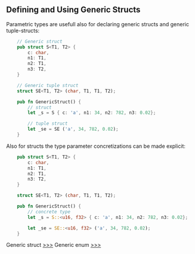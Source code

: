 
## Defining and Using Generic Structs

Parametric types are usefull also for declaring generic structs and generic tuple-structs:

```rs
    // Generic struct
    pub struct S<T1, T2> {
        c: char,
        n1: T1, 
        n2: T1,
        n3: T2,
    }

    // Generic tuple struct
    struct SE<T1, T2> (char, T1, T1, T2);

    pub fn GenericStruct() {
        // struct
        let _s = S { c: 'a', n1: 34, n2: 782, n3: 0.02};

        // tuple struct
        let _se = SE ('a', 34, 782, 0.02);
    }
```

Also for structs the type parameter concretizations can be made explicit:

```rs
    pub struct S<T1, T2> {
        c: char,
        n1: T1, 
        n2: T1,
        n3: T2,
    }

    struct SE<T1, T2> (char, T1, T1, T2);

    pub fn GenericStruct() {
        // concrete type
        let _s = S::<u16, f32> { c: 'a', n1: 34, n2: 782, n3: 0.02};

        let _se = SE::<u16, f32> ('a', 34, 782, 0.02);
    }
```

Generic struct [>>>](https://github.com/deaxparadox/LearnRust/blob/main/src/Generics/Generics.md)
Generic enum [>>>](https://github.com/deaxparadox/LearnRust/blob/main/src/Generics/Enum/Enum.md)